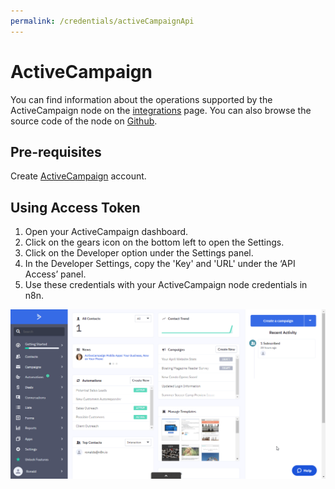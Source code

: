 ```yaml
---
permalink: /credentials/activeCampaignApi
---
```


# ActiveCampaign
You can find information about the operations supported by the ActiveCampaign node on the [integrations](https://n8n.io/integrations/n8n-nodes-base.activeCampaign) page. You can also browse the source code of the node on [Github](https://github.com/n8n-io/n8n/tree/master/packages/nodes-base/nodes/ActiveCampaign).

## Pre-requisites

Create [ActiveCampaign](https://www.activecampaign.com/) account.

## Using Access Token

1. Open your ActiveCampaign dashboard.
2. Click on the gears icon on the bottom left to open the Settings.
3. Click on the Developer option under the Settings panel.
4. In the Developer Settings, copy the 'Key' and 'URL' under the ‘API Access’ panel.
5. Use these credentials with your ActiveCampaign node credentials in n8n.


![Getting ActiveCampaign credentials](./using-access-token.gif)


